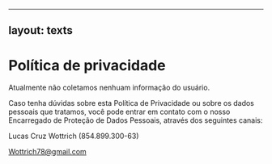 ----
layout: texts
----
# Política de privacidade
Atualmente não coletamos nenhuam informação do usuário.

Caso tenha dúvidas sobre esta Política de Privacidade ou sobre os dados pessoais que tratamos, você pode entrar em contato com o nosso Encarregado de Proteção de Dados Pessoais, através dos seguintes canais:

Lucas Cruz Wottrich (854.899.300-63)

Wottrich78@gmail.com
